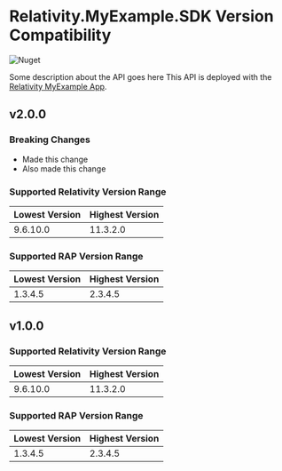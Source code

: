 # Relativity.MyExample.SDK Version Compatibility

![Nuget](https://img.shields.io/nuget/v/Relativity.ObjectManager)

Some description about the API goes here
This API is deployed with the [Relativity MyExample App](http://google.com).

## v2.0.0

### Breaking Changes

* Made this change
* Also made this change

### Supported Relativity Version Range

Lowest Version | Highest Version
--- | ---
9.6.10.0 | 11.3.2.0

### Supported RAP Version Range

Lowest Version | Highest Version
--- | ---
1.3.4.5 | 2.3.4.5


## v1.0.0

### Supported Relativity Version Range


Lowest Version | Highest Version
--- | ---
9.6.10.0 | 11.3.2.0

### Supported RAP Version Range

Lowest Version | Highest Version
--- | ---
1.3.4.5 | 2.3.4.5
